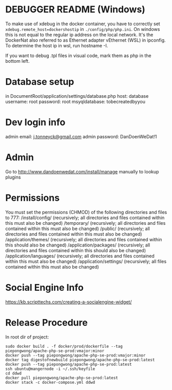 # DEBUGGER README (Windows)

To make use of xdebug in the docker container, you have to correctly set `xdebug.remote_host=dockershostip` in `./config/php/php.ini`. On windows this is not equal to the regular ip address on the local network. It's the DockerNat also referred to as Ethernet adapter vEthernet (WSL) in ipconfig. To determine the host ip in wsl, run hostname -I.

If you want to debug .tpl files in visual code, mark them as php in the bottom left.


# Database setup
in DocumentRoot/application/settings/database.php
host: database
username: root
password: root
msyqldatabase: tobecreatedbyyou

# Dev login info
admin email: j.tonneyck@gmail.com
admin password: DanDoenWeDat!1

# Admin
Go to http://www.dandoenwedat.com/install/manage manually to lookup plugins

# Permissions
You must set the permissions (CHMOD) of the following directories and files to 777:
/install/config/ (recursively; all directories and files contained within this must also be changed)
/temporary/ (recursively; all directories and files contained within this must also be changed)
/public/ (recursively; all directories and files contained within this must also be changed)
/application/themes/ (recursively; all directories and files contained within this should also be changed)
/application/packages/ (recursively; all directories and files contained within this should also be changed)
/application/languages/ (recursively; all directories and files contained within this must also be changed)
/application/settings/ (recursively; all files contained within this must also be changed)

# Social Engine Info
https://kb.scripttechs.com/creating-a-socialengine-widget/

# Release Procedure
In root dir of project:
```
sudo docker build . -f docker/prod/dockerfile --tag piepongwong/apache-php-se-prod:vmajor:minor
docker push --tag piepongwong/apache-php-se-prod:vmajor:minor
docker tag digestofnewbuild piepongwong/apache-php-se-prod:latest
docker push --tag piepongwong/apache-php-se-prod:latest
ssh ubuntu@mangernode -i ~/.ssh/keyfile
cd ddwd
docker pull piepongwong/apache-php-se-prod:latest
docker stack -c docker-compose.yml ddwd
```